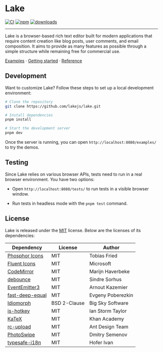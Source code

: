 # Lake

[![CI](https://github.com/lakejs/lake/actions/workflows/ci.yml/badge.svg?branch=main)](https://github.com/lakejs/lake/actions)
[![npm](https://img.shields.io/npm/v/lakelib)](https://npmjs.org/package/lakelib)
[![downloads](https://img.shields.io/npm/dm/lakelib)](https://www.npmjs.com/package/lakelib)

---

Lake is a browser-based rich text editor built for modern applications that require content creation like blog posts, user comments, and email composition. It aims to provide as many features as possible through a simple structure while remaining free for commercial use.

[Examples](https://lakejs.org/examples/) · [Getting started](https://lakejs.org/guide/) · [Reference](https://lakejs.org/reference/)

## Development

Want to customize Lake? Follow these steps to set up a local development environment:

``` bash
# Clone the repository
git clone https://github.com/lakejs/lake.git

# Install dependencies
pnpm install

# Start the development server
pnpm dev
```

Once the server is running, you can open `http://localhost:8080/examples/` to try the demos.

## Testing

Since Lake relies on various browser APIs, tests need to run in a real browser environment. You have two options:

* Open `http://localhost:8080/tests/` to run tests in a visible browser window.

* Run tests in headless mode with the `pnpm test` command.

## License

Lake is released under the [MIT](https://github.com/lakejs/lake/blob/main/LICENSE) license. Below are the licenses of its dependencies:

| Dependency | License | Author |
| -------------  | ------------- | ------------- |
| [Phosphor Icons](https://phosphoricons.com/) | MIT | Tobias Fried |
| [Fluent Icons](https://fluenticons.co/) | MIT | Microsoft |
| [CodeMirror](https://codemirror.net/) | MIT | Marijn Haverbeke |
| [debounce](https://github.com/sindresorhus/debounce) | MIT | Sindre Sorhus |
| [EventEmitter3](https://github.com/primus/eventemitter3) | MIT | Arnout Kazemier |
| [fast-deep-equal](https://github.com/epoberezkin/fast-deep-equal) | MIT | Evgeny Poberezkin |
| [Idiomorph](https://github.com/bigskysoftware/idiomorph) | BSD 2-Clause | Big Sky Software |
| [is-hotkey](https://github.com/ianstormtaylor/is-hotkey) | MIT | Ian Storm Taylor |
| [KaTeX](https://katex.org/) | MIT | Khan Academy |
| [rc-upload](https://github.com/react-component/upload) | MIT | Ant Design Team |
| [PhotoSwipe](https://photoswipe.com/) | MIT | Dmitry Semenov |
| [typesafe-i18n](https://github.com/ivanhofer/typesafe-i18n) | MIT | Hofer Ivan |
